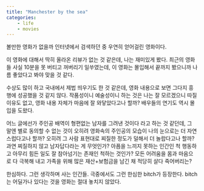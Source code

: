 ```yaml
---
title: "Manchester by the sea"
categories:
    - life
    - movies
---
```


볼만한 영화가 없을까 인터넷에서 검색하던 중 우연히 얻어걸린 영화이다. 

이 영화에 대해서 딱히 올라온 리뷰가 없는 것 같은데, 나는 재미있게 봤다. 최근의 영화들 사실 10분을 못 버티고 꺼버리기 일쑤였는데, 이 영화는 몰입해서 끝까지 봤으니까 나름 좋았다고 봐야 맞을 것 같다.

수상도 많이 하고 국내에서 제법 띄우기도 한 것 같은데, 영화 내용으로 보면 그다지 흥행에 성공했을 것 같지 않다. 작품성이니 예술성이니 하는 것은 나는 잘 모르겠으니 따질 이유도 없고, 영화 내용 자체가 마음에 잘 와닿았다고나 할까? 배우들의 연기도 역시 몰입을 도왔다.

어느 글에선가 주인공 배역이 형편없는 남자를 그려낸 것이다 라고 하는 것 같던데, 그 말엔 별로 동의할 수 없는 것이 오히려 영화속의 주인공의 모습이 나의 눈으로는 더 자연스럽다고나 할까? 오히려 그 사람 표현대로 찌질한 정도가 덜해서 더 놀랍다고나 할까? 과연 찌질하지 않고 남자답다라는 게 무엇인가? 아픔을 느끼지 못하는 인간인 척 행동하고 아무리 힘든 일도 잘 참아넘기는 존재인 척하는 것인가? 모든 어려움을 몸과 마음으로 다 극복해 내고 가족을 위해 많은 재산+보험금을 남긴 채 적당히 살다 죽어버리는?

한심하다. 그런 생각하며 사는 인간들. 극중에서도 그런 한심한 bitch가 등장한다. bitch는 어딜가나 있다는 것을 영화는 절대 놓치지 않았다. 